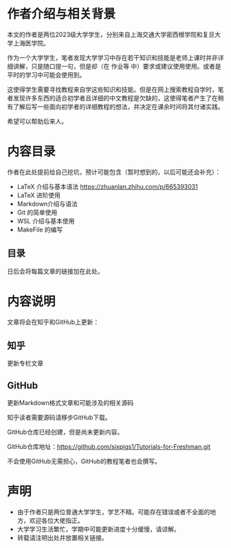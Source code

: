 # 作者介绍与相关背景

本文的作者是两位2023级大学学生，分别来自上海交通大学密西根学院和复旦大学上海医学院。

作为一个大学学生，笔者发现大学学习中存在若干知识和技能是老师上课时并非详细讲解，只是随口提一句，但是却（在 作业等 中）要求或建议使用使用。或者是平时的学习中可能会使用到。

这使得学生需要寻找教程来自学这些知识和技能。但是在网上搜索教程自学时，笔者发现许多东西的适合初学者且详细的中文教程是欠缺的，这使得笔者产生了在稍有了解后写一些面向初学者的详细教程的想法，并决定在课余时间将其付诸实践。

希望可以帮助后来人。

# 内容目录

作者在此处提前给自己挖坑，预计可能包含（暂时想到的，以后可能还会补充）：

- LaTeX 介绍与基本语法 https://zhuanlan.zhihu.com/p/665393031
- LaTeX 进阶使用
- Markdown介绍与语法
- Git 的简单使用
- WSL 介绍与基本使用
- MakeFile 的编写

## 目录

日后会将每篇文章的链接加在此处。

# 内容说明

文章将会在知乎和GitHub上更新：

## 知乎

更新专栏文章

## GitHub

更新Markdown格式文章和可能涉及的相关源码

知乎读者需要源码请移步GitHub下载。

GitHub仓库已经创建，但是尚未更新内容。

GitHub仓库地址：https://github.com/sixpigs1/Tutorials-for-Freshman.git

不会使用GitHub无需担心，GitHub的教程笔者也会撰写。

# 声明
- 由于作者只是两位普通大学学生，学艺不精。可能存在错误或者不全面的地方，欢迎各位大佬指正。
- 大学学习生活繁忙，学期中可能更新进度十分缓慢，请谅解。
- 转载请注明出处并放置相关链接。